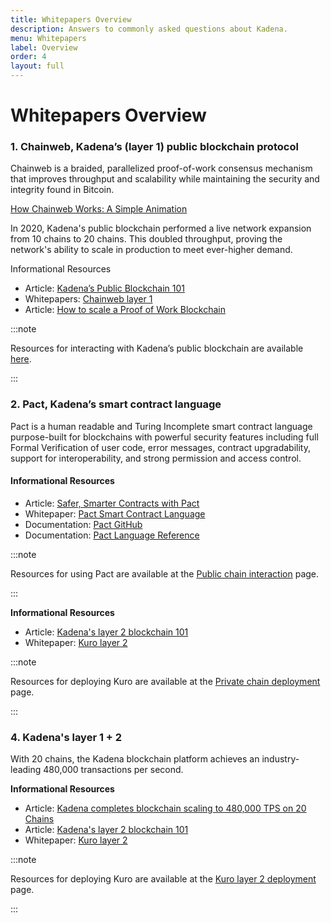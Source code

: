 ```yaml
---
title: Whitepapers Overview
description: Answers to commonly asked questions about Kadena.
menu: Whitepapers
label: Overview
order: 4
layout: full
---
```


# Whitepapers Overview

### 1. Chainweb, Kadena’s (layer 1) public blockchain protocol

Chainweb is a braided, parallelized proof-of-work consensus mechanism that
improves throughput and scalability while maintaining the security and integrity
found in Bitcoin.

[How Chainweb Works: A Simple Animation](https://www.youtube.com/watch?v=hYvXxFbsN6I 'How Chainweb Works: A Simple Animation')

In 2020, Kadena's public blockchain performed a live network expansion from 10
chains to 20 chains. This doubled throughput, proving the network's ability to
scale in production to meet ever-higher demand.

Informational Resources

- Article:
  [Kadena’s Public Blockchain 101](https://medium.com/kadena-io/all-about-chainweb-101-and-faqs-6bd88c325b45)
- Whitepapers: [Chainweb layer 1](/docs/kadena/whitepapers/chainweb-layer-1)
- Article:
  [How to scale a Proof of Work Blockchain](https://medium.com/kadena-io/how-to-scale-a-proof-of-work-blockchain-9233e5b4b62)&#x20;

:::note

Resources for interacting with Kadena’s public blockchain are available
[here](/docs/build/resources).

:::

### 2. Pact, Kadena’s smart contract language

Pact is a human readable and Turing Incomplete smart contract language
purpose-built for blockchains with powerful security features including full
Formal Verification of user code, error messages, contract upgradability,
support for interoperability, and strong permission and access control.

#### Informational Resources

- Article:
  [Safer, Smarter Contracts with Pact](https://medium.com/kadena-io/safer-smarter-contracts-with-pact-e86b9ccaca9f)
- Whitepaper: [Pact Smart Contract Language](./pact-smart-contract-language.md)
- Documentation: [Pact GitHub](https://github.com/kadena-io/pact)
- Documentation:
  [Pact Language Reference](https://pact-language.readthedocs.io/en/latest/pact-reference.html)

:::note

Resources for using Pact are available at the
[Public chain interaction](https://kadena-io.github.io/kadena-docs/Public-Chain-Docs.html)
page.

:::

**Informational Resources**

- Article:
  [Kadena's layer 2 blockchain 101](https://medium.com/kadena-io/scalablebft-kadenas-private-blockchain-101-c99895c0fd50)
- Whitepaper: [Kuro layer 2](/docs/kadena/whitepapers/kuro-layer-2)

:::note

Resources for deploying Kuro are available at the
[Private chain deployment](https://kadena-io.github.io/kadena-docs/Private-Chain-Docs.html)
page.

:::

### 4. Kadena's layer 1 + 2

With 20 chains, the Kadena blockchain platform achieves an industry-leading
480,000 transactions per second.

**Informational Resources**

- Article:
  [Kadena completes blockchain scaling to 480,000 TPS on 20 Chains](https://medium.com/kadena-io/kadena-completes-hybrid-blockchain-scaling-to-480-000-transactions-per-second-on-20-chains-5a652295533c)
- Article:
  [Kadena's layer 2 blockchain 101](https://medium.com/kadena-io/scalablebft-kadenas-private-blockchain-101-c99895c0fd50)
- Whitepaper: [Kuro layer 2](/docs/kadena/whitepapers/kuro-layer-2)

:::note

Resources for deploying Kuro are available at the
[Kuro layer 2 deployment](/docs/build/resources/kuro-layer-2) page.

:::
